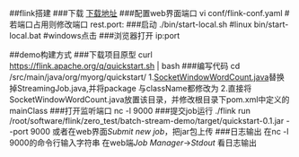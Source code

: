 ##flink搭建
###下载
    [下载地址](https://flink.apache.org/downloads.html)
###配置web界面端口
     vi conf/flink-conf.yaml #若端口占用则修改端口
     rest.port: 
###启动
    ./bin/start-local.sh    #linux
    bin/start-local.bat     #windows点击
###浏览器打开
    ip:port

##demo构建方式
###下载项目原型
    curl https://flink.apache.org/q/quickstart.sh | bash
###编写代码
    cd /src/main/java/org/myorg/quickstart/
    1.[SocketWindowWordCount.java](https://github.com/apache/flink/blob/master/flink-examples/flink-examples-streaming/src/main/java/org/apache/flink/streaming/examples/socket/SocketWindowWordCount.java)替换掉StreamingJob.java,并将package 与className都修改为
    2.直接将SocketWindowWordCount.java放置该目录，并修改根目录下pom.xml中定义的mainClass
###打开监听端口
    nc -l 9000
###提交job运行
    ./flink run /root/software/flink/zero_test/batch-stream-demo/target/quickstart-0.1.jar --port 9000
    或者在web界面*Submit new job*，把jar包上传
###日志输出
    在nc -l 9000的命令行输入字符串
    在web端*Job Manager*->*Stdout* 看日志输出
